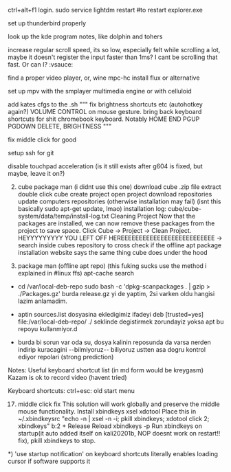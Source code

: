 ctrl+alt+f1
login.
sudo service lightdm restart
#to restart explorer.exe



set up thunderbird properly

look up the kde program notes, like dolphin and tohers

increase regular scroll speed, its so low, especially felt while scrolling a lot, maybe it doesn't register the input faster than 1ms? I cant be scrolling that fast. Or can I? :vsauce:

find a proper video player, or, wine mpc-hc
install flux or alternative

set up mpv with the smplayer multimedia engine or with celluloid



add kates cfgs to the .sh
"""
fix brightness shortcuts etc (autohotkey again?)
VOLUME CONTROL on mouse gesture.
bring back keyboard shortcuts for shit chromebook keyboard. Notably HOME END PGUP PGDOWN DELETE, BRIGHTNESS
"""

fix middle click for good

setup ssh for git

disable touchpad acceleration (is it still exists after g604 is fixed, but maybe, leave it on?)




2) cube package man (i didnt use this one)
download cube .zip file
extract
double click cube
create project
open project
download repositories
update computers repositories (otherwise installation may fail) (isnt this basically sudo apt-get update, lmao)
installation log: cube/cube-system/data/temp/install-log.txt
Cleaning Project
Now that the packages are installed, we can now remove these packages from the project to save space.
Click Cube -> Project -> Clean Project.
HEYYYYYYYYY YOU LEFT OFF HEREEEEEEEEEEEEEEEEEEEEEEEEEE -> search inside cubes repository to cross check if the offline apt package installation website says the same thing cube does under the hood

3) package man (offline apt repo) (this fuking sucks use the method i explained in #linux ffs)
apt-cache search <repo summary name>

- cd /var/local-deb-repo
    sudo bash -c 'dpkg-scanpackages . | gzip > ./Packages.gz' burda release.gz yi de yaptim, 2si varken oldu hangisi lazim anlamadim.

- aptin sources.list dosyasina ekledigimiz ifadeyi
deb [trusted=yes] file:/var/local-deb-repo/ ./
seklinde degistirmek zorundayiz yoksa apt bu repoyu kullanmiyor.d

- burda bi sorun var oda su, dosya kalinin reposunda da varsa nerden indirip kuracagini --bilmiyoruz-- biliyoruz ustten asa dogru kontrol ediyor repolari (strong prediction)


Notes:
Useful keyboard shortcut list (in md form would be kreygasm)
Kazam is ok to record video (havent tried)

Keyboard shortcuts:
ctrl+esc: old start menu



17) middle click fix
This solution will work globally and preserve the middle mouse functionality.
Install xbindkeys xsel xdotool
Place this in ~/.xbindkeysrc
"echo -n | xsel -n -i; pkill xbindkeys; xdotool click 2; xbindkeys"
b:2 + Release
Reload xbindkeys -p
Run xbindkeys on startup(it auto added itself on kali20201b, NOP doesnt work on restart!! fix), pkill xbindkeys to stop.








*) 'use startup notification' on keyboard shortcuts
literally enables loading cursor if software supports it


